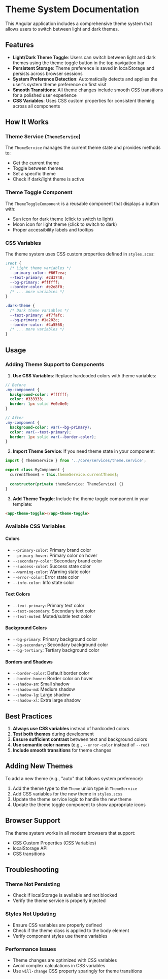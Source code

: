 # Theme System Documentation

This Angular application includes a comprehensive theme system that allows users to switch between light and dark themes.

## Features

- **Light/Dark Theme Toggle**: Users can switch between light and dark themes using the theme toggle button in the top navigation bar
- **Persistent Storage**: Theme preference is saved in localStorage and persists across browser sessions
- **System Preference Detection**: Automatically detects and applies the user's system theme preference on first visit
- **Smooth Transitions**: All theme changes include smooth CSS transitions for a polished user experience
- **CSS Variables**: Uses CSS custom properties for consistent theming across all components

## How It Works

### Theme Service (`ThemeService`)

The `ThemeService` manages the current theme state and provides methods to:
- Get the current theme
- Toggle between themes
- Set a specific theme
- Check if dark/light theme is active

### Theme Toggle Component

The `ThemeToggleComponent` is a reusable component that displays a button with:
- Sun icon for dark theme (click to switch to light)
- Moon icon for light theme (click to switch to dark)
- Proper accessibility labels and tooltips

### CSS Variables

The theme system uses CSS custom properties defined in `styles.scss`:

```scss
:root {
  /* Light theme variables */
  --primary-color: #667eea;
  --text-primary: #2d3748;
  --bg-primary: #ffffff;
  --border-color: #e2e8f0;
  /* ... more variables */
}

.dark-theme {
  /* Dark theme variables */
  --text-primary: #f7fafc;
  --bg-primary: #1a202c;
  --border-color: #4a5568;
  /* ... more variables */
}
```

## Usage

### Adding Theme Support to Components

1. **Use CSS Variables**: Replace hardcoded colors with theme variables:

```scss
// Before
.my-component {
  background-color: #ffffff;
  color: #333333;
  border: 1px solid #e0e0e0;
}

// After
.my-component {
  background-color: var(--bg-primary);
  color: var(--text-primary);
  border: 1px solid var(--border-color);
}
```

2. **Import Theme Service**: If you need theme state in your component:

```typescript
import { ThemeService } from '../core/services/theme.service';

export class MyComponent {
  currentTheme$ = this.themeService.currentTheme$;
  
  constructor(private themeService: ThemeService) {}
}
```

3. **Add Theme Toggle**: Include the theme toggle component in your template:

```html
<app-theme-toggle></app-theme-toggle>
```

### Available CSS Variables

#### Colors
- `--primary-color`: Primary brand color
- `--primary-hover`: Primary color on hover
- `--secondary-color`: Secondary brand color
- `--success-color`: Success state color
- `--warning-color`: Warning state color
- `--error-color`: Error state color
- `--info-color`: Info state color

#### Text Colors
- `--text-primary`: Primary text color
- `--text-secondary`: Secondary text color
- `--text-muted`: Muted/subtle text color

#### Background Colors
- `--bg-primary`: Primary background color
- `--bg-secondary`: Secondary background color
- `--bg-tertiary`: Tertiary background color

#### Borders and Shadows
- `--border-color`: Default border color
- `--border-hover`: Border color on hover
- `--shadow-sm`: Small shadow
- `--shadow-md`: Medium shadow
- `--shadow-lg`: Large shadow
- `--shadow-xl`: Extra large shadow

## Best Practices

1. **Always use CSS variables** instead of hardcoded colors
2. **Test both themes** during development
3. **Ensure sufficient contrast** between text and background colors
4. **Use semantic color names** (e.g., `--error-color` instead of `--red`)
5. **Include smooth transitions** for theme changes

## Adding New Themes

To add a new theme (e.g., "auto" that follows system preference):

1. Add the theme type to the `Theme` union type in `ThemeService`
2. Add CSS variables for the new theme in `styles.scss`
3. Update the theme service logic to handle the new theme
4. Update the theme toggle component to show appropriate icons

## Browser Support

The theme system works in all modern browsers that support:
- CSS Custom Properties (CSS Variables)
- localStorage API
- CSS transitions

## Troubleshooting

### Theme Not Persisting
- Check if localStorage is available and not blocked
- Verify the theme service is properly injected

### Styles Not Updating
- Ensure CSS variables are properly defined
- Check if the theme class is applied to the body element
- Verify component styles use theme variables

### Performance Issues
- Theme changes are optimized with CSS variables
- Avoid complex calculations in CSS variables
- Use `will-change` CSS property sparingly for theme transitions 